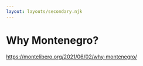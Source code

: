 ```yaml
---
layout: layouts/secondary.njk
---
```


# Why Montenegro?

https://montelibero.org/2021/06/02/why-montenegro/
